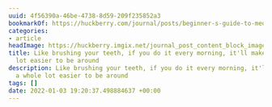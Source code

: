 ```yaml
---
uuid: 4f56390a-46be-4738-8d59-209f235852a3
bookmarkOf: https://huckberry.com/journal/posts/beginner-s-guide-to-meditation
categories:
- article
headImage: https://huckberry.imgix.net/journal_post_content_block_images/000/002/549/images/original/wellness_meditation_desktop.jpg
title: Like brushing your teeth, if you do it every morning, it'll make you a whole
  lot easier to be around
description: Like brushing your teeth, if you do it every morning, it'll make you
  a whole lot easier to be around
tags: []
date: 2022-01-03 19:20:37.498884637 +00:00
---
```


